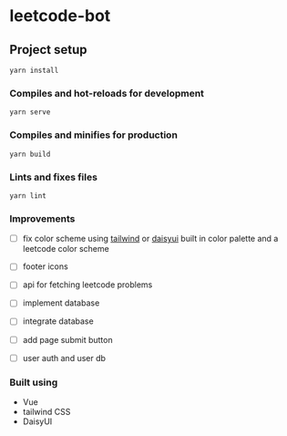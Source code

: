 # leetcode-bot

## Project setup
```
yarn install
```

### Compiles and hot-reloads for development
```
yarn serve
```

### Compiles and minifies for production
```
yarn build
```

### Lints and fixes files
```
yarn lint
```

### Improvements
- [ ] fix color scheme using [tailwind](https://v2.tailwindcss.com/docs/customizing-colors#default-color-palette) or [daisyui](https://daisyui.com/theme-generator/) built in color palette and a leetcode color scheme
- [ ] footer icons
- [ ] api for fetching leetcode problems
- [ ] implement database
- [ ] integrate database
- [ ] add page submit button
- [ ] user auth and user db


### Built using 
 - Vue
 - tailwind CSS
 - DaisyUI
